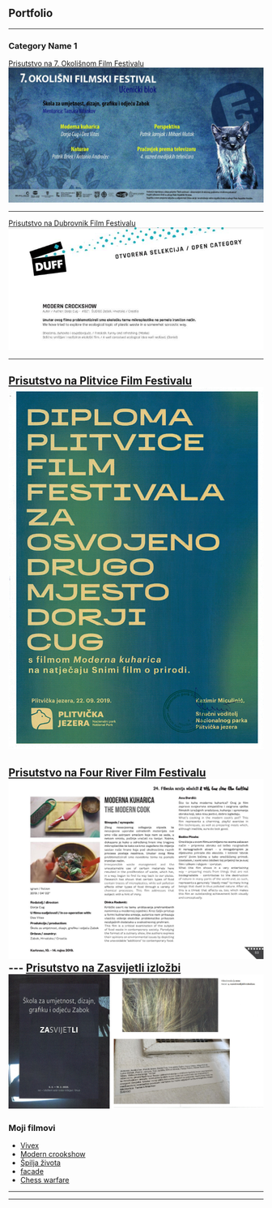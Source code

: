 ## Portfolio

---

### Category Name 1 

[Prisutstvo na 7. Okolišnom Film Festivalu](/sample_page)
<img src="images/7.okolisni filmski festival.jpeg?raw=true"/>

---
[Prisutstvo na Dubrovnik Film Festivalu](/pdf/sample_presentation.pdf)
<img src="images/DUFF kugarica.jpg?raw=true"/>

---
[Prisutstvo na Plitvice Film Festivalu](http://example.com/)
<img src="images/Plitvice film festival.jpg?raw=true"/>
---
[Prisutstvo na Four River Film Festivalu](http://example.com/)
<img src="images/frff.jpg?raw=true"/>---
[Prisutstvo na Zasvijetli izložbi](http://example.com/)
<img src="images/Zasvijetli.jpg?raw=true"/>
---

### Moji filmovi

- [Vivex](https://youtu.be/Rd9rjjJ9amo)
- [Modern crookshow](https://youtu.be/X1LhlHebvA8)
- [Špilja života](https://youtu.be/KARWocfbHIg)
- [facade](https://youtu.be/vJhwPj2xjGU)
- [Chess warfare](https://youtu.be/BknSIQ34q6o)

---




---
